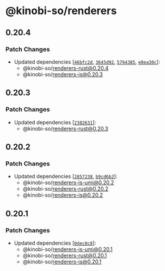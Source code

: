 # @kinobi-so/renderers

## 0.20.4

### Patch Changes

- Updated dependencies [[`46bfc2d`](https://github.com/kinobi-so/kinobi/commit/46bfc2dd3609dc63e7d05e30dd1d196c9e8903cf), [`3645d92`](https://github.com/kinobi-so/kinobi/commit/3645d92845db3582b801f2a32f1c36e6b478b754), [`5794385`](https://github.com/kinobi-so/kinobi/commit/57943852a2cf3ba6552942d9787f82657d38fafb), [`e0ea30c`](https://github.com/kinobi-so/kinobi/commit/e0ea30c168bcdc1cb376cf8ca6bd4bb76778acf2)]:
  - @kinobi-so/renderers-rust@0.20.4
  - @kinobi-so/renderers-js@0.20.3

## 0.20.3

### Patch Changes

- Updated dependencies [[`2382631`](https://github.com/kinobi-so/kinobi/commit/238263129b61df67f010b47cd9229b2662eaccb2)]:
  - @kinobi-so/renderers-rust@0.20.3

## 0.20.2

### Patch Changes

- Updated dependencies [[`2857238`](https://github.com/kinobi-so/kinobi/commit/28572383c1f6f6968df88be61d49b41059475d94), [`b9cd6b2`](https://github.com/kinobi-so/kinobi/commit/b9cd6b29f4e5229512a7cc3dd28a6f6074dedd98)]:
  - @kinobi-so/renderers-js-umi@0.20.2
  - @kinobi-so/renderers-rust@0.20.2
  - @kinobi-so/renderers-js@0.20.2

## 0.20.1

### Patch Changes

- Updated dependencies [[`0dec0c8`](https://github.com/kinobi-so/kinobi/commit/0dec0c8fff5e80fafc964416058e4ddf1db2bda0)]:
  - @kinobi-so/renderers-js-umi@0.20.1
  - @kinobi-so/renderers-rust@0.20.1
  - @kinobi-so/renderers-js@0.20.1

